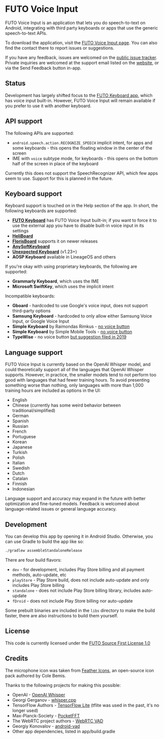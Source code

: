 # FUTO Voice Input

FUTO Voice Input is an application that lets you do speech-to-text on Android, integrating with third party keyboards or apps that use the generic speech-to-text APIs.

To download the application, visit the [FUTO Voice Input page](https://voiceinput.futo.org/). You can also find the contact there to report issues or suggestions.

If you have any feedback, issues are welcomed on the [public issue tracker](https://github.com/futo-org/voice-input/issues). Private inquiries are welcomed at the support email listed on the [website](https://voiceinput.futo.org/), or via the Send Feedback button in-app.

## Status

Development has largely shifted focus to the [FUTO Keyboard app](https://keyboard.futo.org/), which has voice input built-in. However, FUTO Voice Input will remain available if you prefer to use it with another keyboard.

## API support

The following APIs are supported:
* `android.speech.action.RECOGNIZE_SPEECH` implicit intent, for apps and some keyboards - this opens the floating window in the center of the screen
* IME with `voice` subtype mode, for keyboards - this opens on the bottom half of the screen in place of the keyboard

Currently this does not support the SpeechRecognizer API, which few apps seem to use. Support for this is planned in the future.

## Keyboard support

Keyboard support is touched on in the Help section of the app. In short, the following keyboards are supported:
* [**FUTO Keyboard**](https://keyboard.futo.org/) has FUTO Voice Input built-in; if you want to force it to use the external app you have to disable built-in voice input in its settings
* [**HeliBoard**](https://github.com/Helium314/HeliBoard)
* [**FlorisBoard**](https://github.com/florisboard/florisboard) supports it on newer releases
* [**AnySoftKeyboard**](https://github.com/AnySoftKeyboard/AnySoftKeyboard)
* [**Unexpected Keyboard**](https://github.com/Julow/Unexpected-Keyboard) (v1.23+)
* **AOSP Keyboard** available in LineageOS and others

If you're okay with using proprietary keyboards, the following are supported:
* **Grammarly Keyboard**, which uses the IME
* **Microsoft SwiftKey**, which uses the implicit intent

Incompatible keyboards:
* **Gboard** - hardcoded to use Google's voice input, does not support third-party options
* **Samsung Keyboard** - hardcoded to only allow either Samsung Voice Input, or Google Voice Input
* **Simple Keyboard** by Raimondas Rimkus - [no voice button](https://github.com/rkkr/simple-keyboard/issues/133)
* **Simple Keyboard** by Simple Mobile Tools - [no voice button](https://github.com/SimpleMobileTools/Simple-Keyboard/issues/201)
* **TypeWise** - no voice button [but suggestion filed in 2019](https://suggestions.typewise.app/suggestions/65517/voice-to-text-dictation)

## Language support

FUTO Voice Input is currently based on the OpenAI Whisper model, and could theoretically support all of the languages that OpenAI Whisper supports. However, in practice, the smaller models tend to not perform too good with languages that had fewer training hours. To avoid presenting something worse than nothing, only languages with more than 1,000 training hours are included as options in the UI:
* English
* Chinese (currently has some weird behavior between traditional/simplified)
* German
* Spanish
* Russian
* French
* Portuguese
* Korean
* Japanese
* Turkish
* Polish
* Italian
* Swedish
* Dutch
* Catalan
* Finnish
* Indonesian

Language support and accuracy may expand in the future with better optimization and fine-tuned models. Feedback is welcomed about language-related issues or general language accuracy.

## Development

You can develop this app by opening it in Android Studio. Otherwise, you can use Gradle to build the app like so:
```bash
./gradlew assembleStandaloneRelease
```

There are four build flavors:
* `dev` - for development, includes Play Store billing and all payment methods, auto-update, etc
* `playStore` - Play Store build, does not include auto-update and only includes Play Store billing
* `standalone` - does not include Play Store billing library, includes auto-update
* `fDroid` - does not include Play Store billing nor auto-update

Some prebuilt binaries are included in the `libs` directory to make the build faster, there are also instructions to build them yourself.

## License

This code is currently licensed under the [FUTO Source First License 1.0](LICENSE.md)

## Credits

The microphone icon was taken from [Feather Icons](https://feathericons.com/), an open-source icon pack authored by Cole Bemis.

Thanks to the following projects for making this possible:
* OpenAI - [OpenAI Whisper](https://github.com/openai/whisper/)
* Georgi Gerganov - [whisper.cpp](https://github.com/ggerganov/whisper.cpp)
* TensorFlow Authors - [TensorFlow Lite](https://mvnrepository.com/artifact/org.tensorflow/tensorflow-lite) (tflite was used in the past, it's no longer used)
* Max-Planck-Society - [PocketFFT](https://gitlab.mpcdf.mpg.de/mtr/pocketfft/-/blob/master/LICENSE.md)
* The WebRTC project authors - [WebRTC VAD](https://github.com/abb128/android-vad/blob/main/vad/src/main/jni/webrtc_vad/LICENSE)
* Georgiy Konovalov - [android-vad](https://github.com/abb128/android-vad)
* Other app dependencies, listed in app/build.gradle